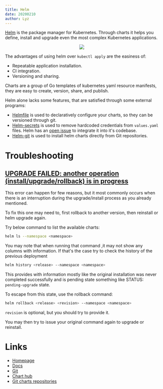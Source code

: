 ```yaml
---
title: Helm
date: 20200210
author: Lyz
---
```


[Helm](https://helm.sh/) is the package manager for Kubernetes. Through charts
it helps you define, install and upgrade even the most complex Kubernetes
applications.

<p align="center">
    <img src="/infoverse/img/helm_logo.png">
</p>

The advantages of using helm over `kubectl apply` are the easiness of:

* Repeatable application installation.
* CI integration.
* Versioning and sharing.

Charts are a group of Go templates of kubernetes yaml resource manifests, they
are easy to create, version, share, and publish.

Helm alone lacks some features, that are satisfied through some external
programs:

* [Helmfile](helmfile.md) is used to declaratively configure your charts, so
  they can be versioned through git.
* [Helm-secrets](helm_secrets.md) is used to remove hardcoded credentials from `values.yaml`
  files. Helm has an [open issue](https://github.com/helm/helm/issues/2196) to
  integrate it into it's codebase.
* [Helm-git](helm_git.md) is used to install helm charts directly from Git
    repositories.

# Troubleshooting

## [UPGRADE FAILED: another operation (install/upgrade/rollback) is in progress](https://stackoverflow.com/questions/71599858/upgrade-failed-another-operation-install-upgrade-rollback-is-in-progress)

This error can happen for few reasons, but it most commonly occurs when there is an interruption during the upgrade/install process as you already mentioned.

To fix this one may need to, first rollback to another version, then reinstall or helm upgrade again.

Try below command to list the available charts:

```bash
helm ls --namespace <namespace>
```

You may note that when running that command ,it may not show any columns with information. If that's the case try to check the history of the previous deployment

```bash
helm history <release> --namespace <namespace>
```

This provides with information mostly like the original installation was never completed successfully and is pending state something like STATUS: `pending-upgrade` state.

To escape from this state, use the rollback command:

```bash
helm rollback <release> <revision> --namespace <namespace>
```

`revision` is optional, but you should try to provide it.

You may then try to issue your original command again to upgrade or reinstall.

# Links

* [Homepage](http://www.helm.sh/)
* [Docs](https://docs.helm.sh)
* [Git](https://github.com/kubernetes/helm)
* [Chart hub](https://hub.helm.sh)
* [Git charts repositories](https://github.com/kubernetes/charts)
